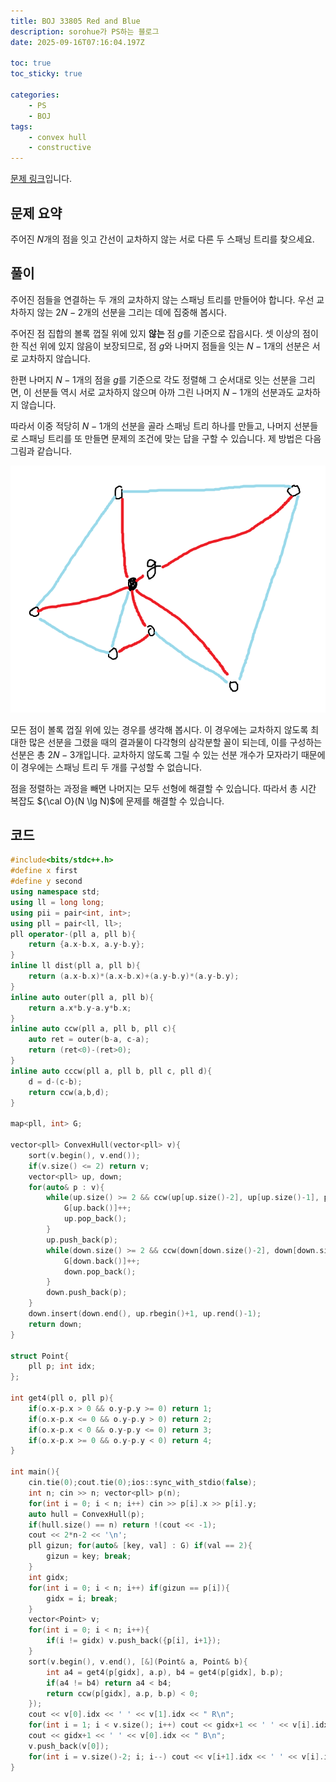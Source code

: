 ```yaml
---
title: BOJ 33805 Red and Blue
description: sorohue가 PS하는 블로그
date: 2025-09-16T07:16:04.197Z

toc: true
toc_sticky: true

categories:
    - PS
    - BOJ
tags:
    - convex hull
    - constructive
---
```


[문제 링크](https://boj.kr/33805)입니다.

## 문제 요약

주어진 $N$개의 점을 잇고 간선이 교차하지 않는 서로 다른 두 스패닝 트리를 찾으세요.

## 풀이

주어진 점들을 연결하는 두 개의 교차하지 않는 스패닝 트리를 만들어야 합니다. 우선 교차하지 않는 $2N-2$개의 선분을 그리는 데에 집중해 봅시다.

주어진 점 집합의 볼록 껍질 위에 있지 **않는** 점 $g$를 기준으로 잡읍시다. 셋 이상의 점이 한 직선 위에 있지 않음이 보장되므로, 점 $g$와 나머지 점들을 잇는 $N-1$개의 선분은 서로 교차하지 않습니다.

한편 나머지 $N-1$개의 점을 $g$를 기준으로 각도 정렬해 그 순서대로 잇는 선분을 그리면, 이 선분들 역시 서로 교차하지 않으며 아까 그린 나머지 $N-1$개의 선분과도 교차하지 않습니다.

따라서 이중 적당히 $N-1$개의 선분을 골라 스패닝 트리 하나를 만들고, 나머지 선분들로 스패닝 트리를 또 만들면 문제의 조건에 맞는 답을 구할 수 있습니다. 제 방법은 다음 그림과 같습니다.

![Construction Method](/assets/img/2025-09-16-boj-33805/construction.png)

모든 점이 볼록 껍질 위에 있는 경우를 생각해 봅시다. 이 경우에는 교차하지 않도록 최대한 많은 선분을 그렸을 때의 결과물이 다각형의 삼각분할 꼴이 되는데, 이를 구성하는 선분은 총 $2N-3$개입니다. 교차하지 않도록 그릴 수 있는 선분 개수가 모자라기 때문에 이 경우에는 스패닝 트리 두 개를 구성할 수 없습니다.

점을 정렬하는 과정을 빼면 나머지는 모두 선형에 해결할 수 있습니다. 따라서 총 시간 복잡도 ${\cal O}(N \lg N)$에 문제를 해결할 수 있습니다.

## 코드

```cpp
#include<bits/stdc++.h>
#define x first
#define y second
using namespace std;
using ll = long long;
using pii = pair<int, int>;
using pll = pair<ll, ll>;
pll operator-(pll a, pll b){
    return {a.x-b.x, a.y-b.y};
}
inline ll dist(pll a, pll b){
    return (a.x-b.x)*(a.x-b.x)+(a.y-b.y)*(a.y-b.y);
}
inline auto outer(pll a, pll b){
    return a.x*b.y-a.y*b.x;
}
inline auto ccw(pll a, pll b, pll c){
    auto ret = outer(b-a, c-a);
    return (ret<0)-(ret>0);
}
inline auto cccw(pll a, pll b, pll c, pll d){
    d = d-(c-b);
    return ccw(a,b,d);
}

map<pll, int> G;

vector<pll> ConvexHull(vector<pll> v){
    sort(v.begin(), v.end());
    if(v.size() <= 2) return v;
    vector<pll> up, down;
    for(auto& p : v){
        while(up.size() >= 2 && ccw(up[up.size()-2], up[up.size()-1], p) >= 0){
            G[up.back()]++;
            up.pop_back();
        }
        up.push_back(p);
        while(down.size() >= 2 && ccw(down[down.size()-2], down[down.size()-1], p) <= 0){
            G[down.back()]++;
            down.pop_back();
        }
        down.push_back(p);
    }
    down.insert(down.end(), up.rbegin()+1, up.rend()-1);
    return down;
}

struct Point{
    pll p; int idx;
};

int get4(pll o, pll p){
    if(o.x-p.x > 0 && o.y-p.y >= 0) return 1;
    if(o.x-p.x <= 0 && o.y-p.y > 0) return 2;
    if(o.x-p.x < 0 && o.y-p.y <= 0) return 3;
    if(o.x-p.x >= 0 && o.y-p.y < 0) return 4;
}

int main(){
    cin.tie(0);cout.tie(0);ios::sync_with_stdio(false);
    int n; cin >> n; vector<pll> p(n);
    for(int i = 0; i < n; i++) cin >> p[i].x >> p[i].y;
    auto hull = ConvexHull(p);
    if(hull.size() == n) return !(cout << -1);
    cout << 2*n-2 << '\n';
    pll gizun; for(auto& [key, val] : G) if(val == 2){
        gizun = key; break;
    }
    int gidx;
    for(int i = 0; i < n; i++) if(gizun == p[i]){
        gidx = i; break;
    }
    vector<Point> v;
    for(int i = 0; i < n; i++){
        if(i != gidx) v.push_back({p[i], i+1});
    }
    sort(v.begin(), v.end(), [&](Point& a, Point& b){
        int a4 = get4(p[gidx], a.p), b4 = get4(p[gidx], b.p);
        if(a4 != b4) return a4 < b4;
        return ccw(p[gidx], a.p, b.p) < 0;
    });
    cout << v[0].idx << ' ' << v[1].idx << " R\n";
    for(int i = 1; i < v.size(); i++) cout << gidx+1 << ' ' << v[i].idx << " R\n";
    cout << gidx+1 << ' ' << v[0].idx << " B\n";
    v.push_back(v[0]);
    for(int i = v.size()-2; i; i--) cout << v[i+1].idx << ' ' << v[i].idx << " B\n";
}
```
